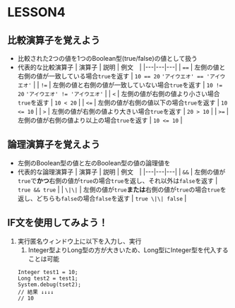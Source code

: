 # LESSON4
## 比較演算子を覚えよう
- 比較された2つの値を1つのBoolean型(true/false)の値として扱う
- 代表的な比較演算子
    | 演算子 | 説明 | 例文　| 
    |---|---|---| 
    | ```==``` | 左側の値と右側の値が一致している場合```true```を返す | ```10 == 20```  ```'アイウエオ' == 'アイウエオ'``` |
    | ```!=``` | 左側の値と右側の値が一致していない場合```true```を返す | ```10 != 20```  ```'アイウエオ' != 'アイウエオ'``` |
    | ```<``` | 左側の値が右側の値より小さい場合```true```を返す | ```10 < 20``` |
    | ```<=``` | 左側の値が右側の値以下の場合```true```を返す | ```10 <= 10``` |
    | ```>``` | 左側の値が右側の値より大きい場合```true```を返す | ```20 > 10``` |
    | ```>=``` | 左側の値が右側の値より以上の場合```true```を返す | ```10 <= 10``` |
## 論理演算子を覚えよう
- 左側のBoolean型の値と左のBoolean型の値の論理値を
- 代表的な論理演算子
    | 演算子 | 説明 | 例文　| 
    |---|---|---| 
    | ```&&``` | 左側の値が```true```で<strong>かつ</strong>右側の値が```true```の場合```true```を返し、それ以外は```false```を返す | ```true && true``` |
    | ```\|\|``` | 左側の値が```true```<strong>または</strong>右側の値が```true```の場合```true```を返し、どちらも```false```の場合```false```を返す | ```true \|\| false``` |

## IF文を使用してみよう！
1. 実行匿名ウィンドウ上に以下を入力し、実行
    1. Integer型よりLong型の方が大きいため、Long型にInteger型を代入することは可能
    ```apex
    Integer test1 = 10;
    Long test2 = test1;
    System.debug(tset2);
    // 結果 ↓↓↓↓
    // 10
    ```
